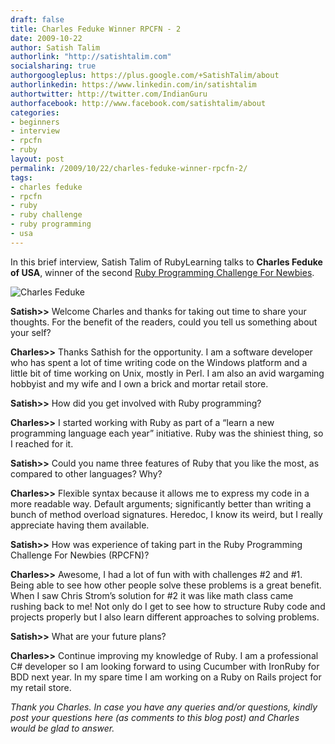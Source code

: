 ```yaml
---
draft: false
title: Charles Feduke Winner RPCFN - 2
date: 2009-10-22
author: Satish Talim
authorlink: "http://satishtalim.com"
socialsharing: true
authorgoogleplus: https://plus.google.com/+SatishTalim/about
authorlinkedin: https://www.linkedin.com/in/satishtalim
authortwitter: http://twitter.com/IndianGuru
authorfacebook: http://www.facebook.com/satishtalim/about
categories:
- beginners
- interview
- rpcfn
- ruby
layout: post
permalink: /2009/10/22/charles-feduke-winner-rpcfn-2/
tags:
- charles feduke
- rpcfn
- ruby
- ruby challenge
- ruby programming
- usa
---
```

In this brief interview, Satish Talim of RubyLearning talks to **Charles
Feduke of USA**, winner of the second [Ruby Programming Challenge For
Newbies](http://rubylearning.com/blog/2009/10/08/rpcfn-average-arrival-time-for-a-flight-2/).
<!--more-->
![Charles
Feduke](http://www.rubylearning.com/images/charlesfeduke.jpg "Charles Feduke")

**Satish\>\>** Welcome Charles and thanks for taking out time to share
your thoughts. For the benefit of the readers, could you tell us
something about your self?

**Charles\>\>** Thanks Sathish for the opportunity. I am a software
developer who has spent a lot of time writing code on the Windows
platform and a little bit of time working on Unix, mostly in Perl. I am
also an avid wargaming hobbyist and my wife and I own a brick and mortar
retail store.

**Satish\>\>** How did you get involved with Ruby programming?

**Charles\>\>** I started working with Ruby as part of a “learn a new
programming language each year” initiative. Ruby was the shiniest thing,
so I reached for it.

**Satish\>\>** Could you name three features of Ruby that you like the
most, as compared to other languages? Why?

**Charles\>\>** Flexible syntax because it allows me to express my code
in a more readable way. Default arguments; significantly better than
writing a bunch of method overload signatures. Heredoc, I know its
weird, but I really appreciate having them available.

**Satish\>\>** How was experience of taking part in the Ruby Programming
Challenge For Newbies (RPCFN)?

**Charles\>\>** Awesome, I had a lot of fun with with challenges \#2 and
\#1. Being able to see how other people solve these problems is a great
benefit. When I saw Chris Strom’s solution for \#2 it was like math
class came rushing back to me! Not only do I get to see how to structure
Ruby code and projects properly but I also learn different approaches to
solving problems.

**Satish\>\>** What are your future plans?

**Charles\>\>** Continue improving my knowledge of Ruby. I am a
professional C\# developer so I am looking forward to using Cucumber
with IronRuby for BDD next year. In my spare time I am working on a Ruby
on Rails project for my retail store.

*Thank you Charles. In case you have any queries and/or questions,
kindly post your questions here (as comments to this blog post) and
Charles would be glad to answer.*

